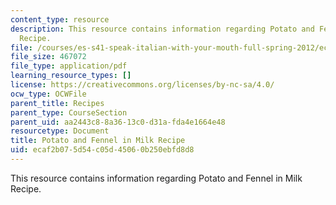 ```yaml
---
content_type: resource
description: This resource contains information regarding Potato and Fennel in Milk
  Recipe.
file: /courses/es-s41-speak-italian-with-your-mouth-full-spring-2012/ecaf2b075d54c05d45060b250ebfd8d8_MITES_S41S12_recipe_8a.pdf
file_size: 467072
file_type: application/pdf
learning_resource_types: []
license: https://creativecommons.org/licenses/by-nc-sa/4.0/
ocw_type: OCWFile
parent_title: Recipes
parent_type: CourseSection
parent_uid: aa2443c8-8a36-13c0-d31a-fda4e1664e48
resourcetype: Document
title: Potato and Fennel in Milk Recipe
uid: ecaf2b07-5d54-c05d-4506-0b250ebfd8d8
---
```

This resource contains information regarding Potato and Fennel in Milk Recipe.